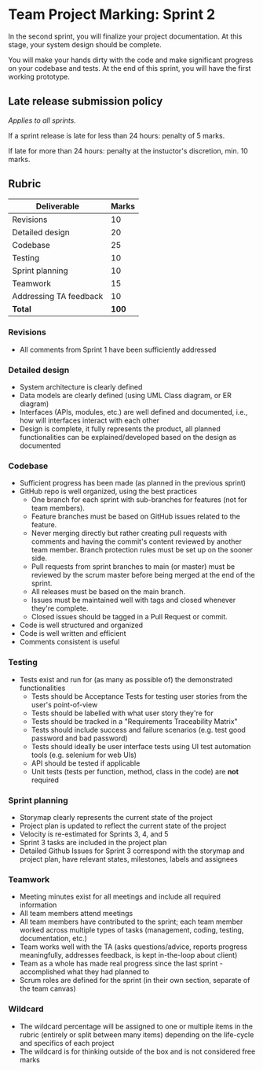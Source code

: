 # Team Project Marking: Sprint 2

In the second sprint, you will finalize your project documentation. At this stage, your system design should be complete. 

You will make your hands dirty with the code and make significant progress on your codebase and tests. At the end of this sprint, you will have the first working prototype.

## Late release submission policy

_Applies to all sprints._

If a sprint release is late for less than 24 hours: penalty of 5 marks.

If late for more than 24 hours: penalty at the instuctor's discretion, min. 10 marks.

## Rubric

| Deliverable            | Marks   |
| ---------------------- | ------- |
| Revisions              | 10      |
| Detailed design        | 20      |
| Codebase               | 25      |
| Testing                | 10      |
| Sprint planning        | 10      |
| Teamwork               | 15      |
| Addressing TA feedback | 10      |
| **Total**              | **100** |

### Revisions

* All comments from Sprint 1 have been sufficiently addressed

### Detailed design

* System architecture is clearly defined
* Data models are clearly defined (using UML Class diagram, or ER diagram)
* Interfaces (APIs, modules, etc.) are well defined and documented, i.e., how will interfaces interact with each other
* Design is complete, it fully represents the product, all planned functionalities can be explained/developed based on the design as documented

### Codebase

* Sufficient progress has been made (as planned in the previous sprint)
* GitHub repo is well organized, using the best practices
    * One branch for each sprint with sub-branches for features (not for team members).
    * Feature branches must be based on GitHub issues related to the feature.
    * Never merging directly but rather creating pull requests with comments and having the commit's content reviewed by another team member. Branch protection rules must be set up on the sooner side.
    * Pull requests from sprint branches to main (or master) must be reviewed by the scrum master before being merged at the end of the sprint.
    * All releases must be based on the main branch.
    * Issues must be maintained well with tags and closed whenever they're complete.
    * Closed issues should be tagged in a Pull Request or commit.
* Code is well structured and organized
* Code is well written and efficient
* Comments consistent is useful

### Testing

* Tests exist and run for (as many as possible of) the demonstrated functionalities
    * Tests should be Acceptance Tests for testing user stories from the user's point-of-view
    * Tests should be labelled with what user story they're for
    * Tests should be tracked in a "Requirements Traceability Matrix"
    * Tests should include success and failure scenarios (e.g. test good password and bad password)
    * Tests should ideally be user interface tests using UI test automation tools (e.g. selenium for web UIs)
    * API should be tested if applicable
    * Unit tests (tests per function, method, class in the code) are **not** required

### Sprint planning

* Storymap clearly represents the current state of the project
* Project plan is updated to reflect the current state of the project
* Velocity is re-estimated for Sprints 3, 4, and 5
* Sprint 3 tasks are included in the project plan
* Detailed Github Issues for Sprint 3 correspond with the storymap and project plan, have relevant states, milestones, labels and assignees

### Teamwork

* Meeting minutes exist for all meetings and include all required information
* All team members attend meetings
* All team members have contributed to the sprint; each team member worked across multiple types of tasks (management, coding, testing, documentation, etc.)
* Team works well with the TA (asks questions/advice, reports progress meaningfully, addresses feedback, is kept in-the-loop about client)
* Team as a whole has made real progress since the last sprint - accomplished what they had planned to
* Scrum roles are defined for the sprint (in their own section, separate of the team canvas)

### Wildcard

* The wildcard percentage will be assigned to one or multiple items in the rubric (entirely or split between many items) depending on the life-cycle and specifics of each project
* The wildcard is for thinking outside of the box and is not considered free marks
